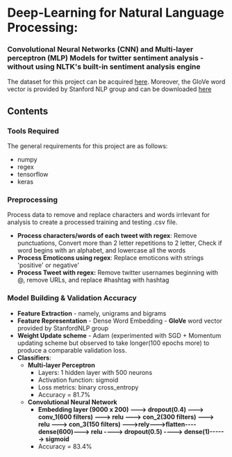 # Deep-Learning for Natural Language Processing:

### Convolutional Neural Networks (CNN) and Multi-layer perceptron (MLP) Models for twitter sentiment analysis - without using NLTK's built-in sentiment analysis engine

The dataset for this project can be acquired [here](https://datahack.analyticsvidhya.com/contest/practice-problem-twitter-sentiment-analysis/). Moreover, the GloVe word vector is provided by Stanford NLP group and can be downloaded [here](https://nlp.stanford.edu/projects/glove/)

## Contents

### Tools Required
The general requirements for this project are as follows:
- numpy
- regex
- tensorflow
- keras

### Preprocessing
Process data to remove and replace characters and words irrlevant for analysis to create a processed training and testing .csv file.
- **Process characters/words of each tweet with regex**: Remove punctuations, Convert more than 2 letter repetitions to 2 letter, Check if word begins with an alphabet, and lowercase all the words
- **Process Emoticons using regex**: Replace emoticons with strings 'positive' or negative'
- **Process Tweet with regex:** Remove twitter usernames beginning with @, remove URLs, and replace #hashtag with hashtag


### Model Building & Validation Accuracy
- **Feature Extraction** - namely, unigrams and bigrams
- **Feature Representation** - Dense Word Embedding - **GloVe** word vector provided by StanfordNLP group
- **Weight Update scheme** - Adam (experimented with SGD + Momentum updating scheme but observed to take longer(100 epochs more) to produce a comparable validation loss.
- **Classifiers**:
  - **Multi-layer Perceptron**
      - Layers: 1 hidden layer with 500 neurons
      - Activation function: sigmoid
      - Loss metrics: binary cross_entropy
      - Accuracy = 81.7%
  - **Convolutional Neural Network**
      - **Embedding layer (9000 x 200) ---> dropout(0.4) ---> conv_1(600 filters) ---> relu ---> con_2(300 filters) ---> relu ---> con_3(150 filters) --->rely--->flatten----dense(600)---> relu ----> dropout(0.5) ----> dense(1)------> sigmoid**
      - Accuracy = 83.4%
      
